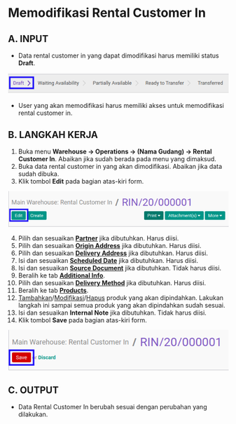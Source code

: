 # Memodifikasi Rental Customer In

## A. INPUT

* Data rental customer in yang dapat dimodifikasi harus memiliki status **Draft**.

![](../../img/rental-customer-in/status-input-draft.png)

* User yang akan memodifikasi harus memiliki akses untuk memodifikasi rental customer in.

## B. LANGKAH KERJA

1. Buka menu **Warehouse -> Operations -> (Nama Gudang) -> Rental Customer In**. Abaikan jika sudah berada pada menu yang dimaksud.
2. Buka data rental customer in yang akan dimodifikasi. Abaikan jika data sudah dibuka.
3. Klik tombol **Edit** pada bagian atas-kiri form.

![](../../img/rental-customer-in/tombol-edit.png)

4. Pilih dan sesuaikan **[Partner](./penjelasan.md#field-partner)** jika dibutuhkan. Harus diisi.
5. Pilih dan sesuaikan **[Origin Address](./penjelasan.md#field-origin-address)** jika dibutuhkan. Harus diisi.
6. Pilih dan sesuaikan **[Delivery Address](./penjelasan.md#field-delivery-address)** jika dibutuhkan. Harus diisi.
7. Isi dan sesuaikan **[Scheduled Date](./penjelasan.md#field-scheduled-date)** jika dibutuhkan. Harus diisi.
8. Isi dan sesuaikan **[Source Document](./penjelasan.md#field-source-document)** jika dibutuhkan. Tidak harus diisi.
9. Beralih ke tab **[Additional Info](./penjelasan.md#tab-additional-info)**.
10. Pilih dan sesuaikan **[Delivery Method](./penjelasan.md#field-delivery-method)** jika dibutuhkan. Harus diisi.
11. Beralih ke tab **[Products](./penjelasan.md#tab-products)**.
12. <a name="l12">[Tambahkan](./produk-tambah.md)/[Modifikasi](./produk-modifikasi.md)/[Hapus](./produk-hapus.md)</a> produk yang akan dipindahkan. Lakukan langkah ini sampai semua produk yang akan dipindahkan sudah sesuai.
13. Isi dan sesuaikan **Internal Note** jika dibutuhkan. Tidak harus diisi.
14. Klik tombol **Save** pada bagian atas-kiri form.

![](../../img/rental-customer-in/tombol-save-modifikasi.png)

## C. OUTPUT

* Data Rental Customer In berubah sesuai dengan perubahan yang dilakukan.
